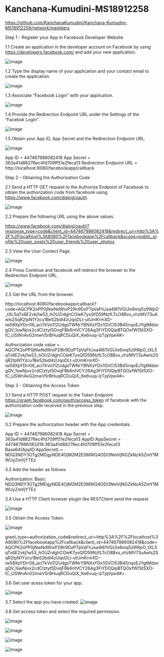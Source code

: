 # Kanchana-Kumudini-MS18912258
https://github.com/KanchanaKumudini/Kanchana-Kumudini-MS18912258/network/members

Step 1 - Register your App in Facebook Developer Website

1.1 Create an application in the developer account on Facebook by using https://developers.facebook.com/ and add your new application.

![image](https://user-images.githubusercontent.com/50174329/58014475-8907d680-7b16-11e9-8f62-c771821cd6c3.png)

1.2 Type the display name of your application and your contact email to create the application.

![image](https://user-images.githubusercontent.com/50174329/58014955-ab4e2400-7b17-11e9-9c8a-7706f9f8d3d2.png)

1.3 Associate “Facebook Login” with your application.

![image](https://user-images.githubusercontent.com/50174329/58015317-87d7a900-7b18-11e9-93eb-6ad191a265da.png)

1.4 Provide the Redirection Endpoint URL under the Settings of the “Facebok Login”.

![image](https://user-images.githubusercontent.com/50174329/58015700-8a86ce00-7b19-11e9-9230-bd115c8b8b91.png)

1.5 Obtain your App ID, App Secret and the Redirection Endpoint URL.

![image](https://user-images.githubusercontent.com/50174329/58015872-f5380980-7b19-11e9-938e-fd461fe46edf.png)

App ID = 447467986082418
App Secret = 363a41d88276ec4fd709ff51e2feca13
Redirection Endpoint URL = http://localhost:8080/facebookapp/callback

Step 2 - Obtaining the Authorization Code

2.1 Send a HTTP GET request to the Authorize Endpoint of Facebook to obtain the authorization code from facebook using https://www.facebook.com/dialog/oauth.

![image](https://user-images.githubusercontent.com/50174329/58016538-7c39b180-7b1b-11e9-94ee-0b89960f82d2.png)

2.2 Prepare the following URL using the above values.

https://www.facebook.com/dialog/oauth?response_type=code&client_id=447467986082418&redirect_uri=http%3A%2F%2Flocalhost%3A8080%2Ffacebookapp%2Fcallback&scope=public_profile%20user_posts%20user_friends%20user_photos

2.3 View the User Contect Page.

![image](https://user-images.githubusercontent.com/50174329/58016921-9b850e80-7b1c-11e9-8250-7a9023a1abe5.png)

2.4 Press Continue and facebook will redirect the browser to the Redirection Endpoint URL.

![image](https://user-images.githubusercontent.com/50174329/58017302-7b098400-7b1d-11e9-832c-1e3213f9a510.png)

2.5 Get the URL from the browser.

http://localhost:8080/facebookapp/callback?code=AQCPK2oPP0jNwNdWixP29lr9DzPTpVaFhJxa4I61VGUIx6mq5z9WpO_tXL5qTx6E2vkj1w53_hOUZrdghCOieK7ysQfD59NzfLTcO8Bxs_vhzMV73uAwls2SqR2IpN1Yzcu1BeS2bdI4zUqoDLt-utUmKrmXD-iw58XpYDrr06_acl7kVo112UdgsTWNrYBNXsYDx1GVCI53B45nqoEJYgtMdsngQV_1swNjvx2cdCIztyt5DvqFBk6ntVCY26Ag3FiYD0QipBTQOxfW1StSXO-tC_USWnAvG2mwV5rBHuqRCDuQiX_Ke6vuq-lzTjqVpe4#_=_

Authorization code value = AQCPK2oPP0jNwNdWixP29lr9DzPTpVaFhJxa4I61VGUIx6mq5z9WpO_tXL5qTx6E2vkj1w53_hOUZrdghCOieK7ysQfD59NzfLTcO8Bxs_vhzMV73uAwls2SqR2IpN1Yzcu1BeS2bdI4zUqoDLt-utUmKrmXD-iw58XpYDrr06_acl7kVo112UdgsTWNrYBNXsYDx1GVCI53B45nqoEJYgtMdsngQV_1swNjvx2cdCIztyt5DvqFBk6ntVCY26Ag3FiYD0QipBTQOxfW1StSXO-tC_USWnAvG2mwV5rBHuqRCDuQiX_Ke6vuq-lzTjqVpe4#_=_

Step 3 - Obtaining the Access Token

3.1 Send a HTTP POST request to the Token Endpoint https://graph.facebook.com/oauth/access_token of facebook with the authorization code received in the previous step. 

![image](https://user-images.githubusercontent.com/50174329/58018176-bc9b2e80-7b1f-11e9-9e3c-d95988cf2a19.png)

3.2 Prepare the authorization header with the App credentials.

App ID = 447467986082418
App Secret = 363a41d88276ec4fd709ff51e2feca13
AppID:AppSecret = 447467986082418:363a41d88276ec4fd709ff51e2feca13
Base64(AppID:AppSecret) = NDQ3NDY3OTg2MDgyNDE4OjM2M2E0MWQ4ODI3NmVjNGZkNzA5ZmY1MWUyZmVjYTEz

3.3 Add the header as follows:

Authorization: Basic NDQ3NDY3OTg2MDgyNDE4OjM2M2E0MWQ4ODI3NmVjNGZkNzA5ZmY1MWUyZmVjYTEz

3.4 Use a HTTP Client browser plugin like RESTClient send the request.

![image](https://user-images.githubusercontent.com/50174329/58018900-bf971e80-7b21-11e9-95e7-5f10630c6292.png)

3.5 Obtain the Access Token.

![image](https://user-images.githubusercontent.com/50174329/58019023-1b61a780-7b22-11e9-8bcf-84061d8a8dc9.png)

grant_type=authorization_code&redirect_uri=http%3A%2F%2Flocalhost%3A8080%2Ffacebookapp%2Fcallback&client_id=447467986082418&code=AQCPK2oPP0jNwNdWixP29lr9DzPTpVaFhJxa4I61VGUIx6mq5z9WpO_tXL5qTx6E2vkj1w53_hOUZrdghCOieK7ysQfD59NzfLTcO8Bxs_vhzMV73uAwls2SqR2IpN1Yzcu1BeS2bdI4zUqoDLt-utUmKrmXD-iw58XpYDrr06_acl7kVo112UdgsTWNrYBNXsYDx1GVCI53B45nqoEJYgtMdsngQV_1swNjvx2cdCIztyt5DvqFBk6ntVCY26Ag3FiYD0QipBTQOxfW1StSXO-tC_USWnAvG2mwV5rBHuqRCDuQiX_Ke6vuq-lzTjqVpe4#_=_

3.6 Get user acess token for your app.

![image](https://user-images.githubusercontent.com/50174329/58027969-5d491880-7b37-11e9-8196-ced2900855cf.png)

3.7 Select the app you have created.
![image](https://user-images.githubusercontent.com/50174329/58028063-91243e00-7b37-11e9-9e8d-895236284913.png)

3.8 Get access token and select the required permission.

![image](https://user-images.githubusercontent.com/50174329/58028531-903fdc00-7b38-11e9-9f72-bc4a1483e0aa.png)

![image](https://user-images.githubusercontent.com/50174329/58028636-d006c380-7b38-11e9-9041-5f14b6c7b031.png)

![image](https://user-images.githubusercontent.com/50174329/58028966-4c010b80-7b39-11e9-825c-a0ebc8225540.png)

![image](https://user-images.githubusercontent.com/50174329/58029122-95515b00-7b39-11e9-9dea-cb426476244f.png)



